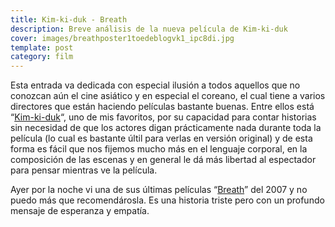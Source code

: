 ```yaml
---
title: Kim-ki-duk - Breath
description: Breve análisis de la nueva película de Kim-ki-duk
cover: images/breathposter1toedeblogvk1_ipc8di.jpg
template: post
category: film
---
```


Esta entrada va dedicada con especial ilusión a todos aquellos que no conozcan aún el cine asiático y en especial el coreano, el cual tiene a varios directores que están haciendo películas bastante buenas. Entre ellos está “[Kim-ki-duk](http://es.wikipedia.org/wiki/Kim_Ki-duk)“, uno de mis favoritos, por su capacidad para contar historias sin necesidad de que los actores digan prácticamente nada durante toda la película (lo cual es bastante últil para verlas en versión original) y de esta forma es fácil que nos fijemos mucho más en el lenguaje corporal, en la composición de las escenas y en general le dá más libertad al espectador para pensar mientras ve la película.

Ayer por la noche vi una de sus últimas películas “[Breath](http://www.youtube.com/watch?v=-rW7AlCH1L4)” del 2007 y no puedo más que recomendárosla. Es una historia triste pero con un profundo mensaje de esperanza y empatía.
